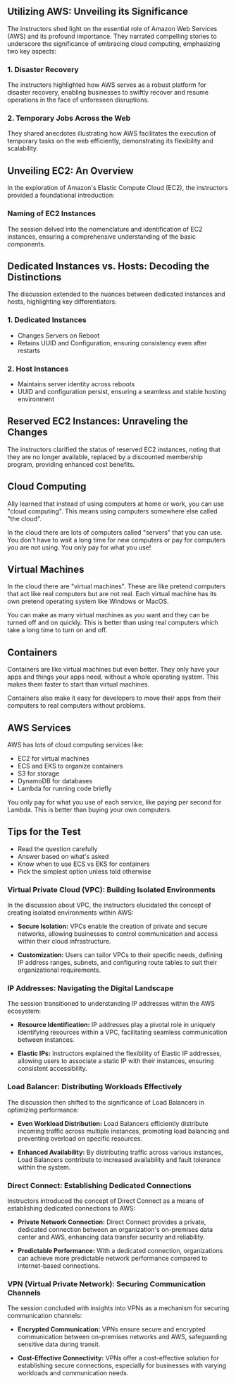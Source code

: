 ## Utilizing AWS: Unveiling its Significance

The instructors shed light on the essential role of Amazon Web Services (AWS) and its profound importance. They narrated compelling stories to underscore the significance of embracing cloud computing, emphasizing two key aspects:

### 1. Disaster Recovery
The instructors highlighted how AWS serves as a robust platform for disaster recovery, enabling businesses to swiftly recover and resume operations in the face of unforeseen disruptions.

### 2. Temporary Jobs Across the Web
They shared anecdotes illustrating how AWS facilitates the execution of temporary tasks on the web efficiently, demonstrating its flexibility and scalability.

## Unveiling EC2: An Overview

In the exploration of Amazon's Elastic Compute Cloud (EC2), the instructors provided a foundational introduction:

### Naming of EC2 Instances

The session delved into the nomenclature and identification of EC2 instances, ensuring a comprehensive understanding of the basic components.

## Dedicated Instances vs. Hosts: Decoding the Distinctions

The discussion extended to the nuances between dedicated instances and hosts, highlighting key differentiators:

### 1. Dedicated Instances
   - Changes Servers on Reboot
   - Retains UUID and Configuration, ensuring consistency even after restarts

### 2. Host Instances
   - Maintains server identity across reboots
   - UUID and configuration persist, ensuring a seamless and stable hosting environment

## Reserved EC2 Instances: Unraveling the Changes

The instructors clarified the status of reserved EC2 instances, noting that they are no longer available, replaced by a discounted membership program, providing enhanced cost benefits.



## Cloud Computing

Ally learned that instead of using computers at home or work, you can use "cloud computing". This means using computers somewhere else called "the cloud".

In the cloud there are lots of computers called "servers" that you can use. You don't have to wait a long time for new computers or pay for computers you are not using. You only pay for what you use!

## Virtual Machines

In the cloud there are "virtual machines". These are like pretend computers that act like real computers but are not real. Each virtual machine has its own pretend operating system like Windows or MacOS.

You can make as many virtual machines as you want and they can be turned off and on quickly. This is better than using real computers which take a long time to turn on and off.

## Containers

Containers are like virtual machines but even better. They only have your apps and things your apps need, without a whole operating system. This makes them faster to start than virtual machines.

Containers also make it easy for developers to move their apps from their computers to real computers without problems.

## AWS Services

AWS has lots of cloud computing services like:

- EC2 for virtual machines
- ECS and EKS to organize containers
- S3 for storage
- DynamoDB for databases
- Lambda for running code briefly

You only pay for what you use of each service, like paying per second for Lambda. This is better than buying your own computers.

## Tips for the Test

- Read the question carefully
- Answer based on what's asked
- Know when to use ECS vs EKS for containers
- Pick the simplest option unless told otherwise

###  Virtual Private Cloud (VPC): Building Isolated Environments

In the discussion about VPC, the instructors elucidated the concept of creating isolated environments within AWS:

- **Secure Isolation:** VPCs enable the creation of private and secure networks, allowing businesses to control communication and access within their cloud infrastructure.
    
- **Customization:** Users can tailor VPCs to their specific needs, defining IP address ranges, subnets, and configuring route tables to suit their organizational requirements.
    

###  IP Addresses: Navigating the Digital Landscape

The session transitioned to understanding IP addresses within the AWS ecosystem:

- **Resource Identification:** IP addresses play a pivotal role in uniquely identifying resources within a VPC, facilitating seamless communication between instances.
    
- **Elastic IPs:** Instructors explained the flexibility of Elastic IP addresses, allowing users to associate a static IP with their instances, ensuring consistent accessibility.
    

### Load Balancer: Distributing Workloads Effectively

The discussion then shifted to the significance of Load Balancers in optimizing performance:

- **Even Workload Distribution:** Load Balancers efficiently distribute incoming traffic across multiple instances, promoting load balancing and preventing overload on specific resources.

- **Enhanced Availability:** By distributing traffic across various instances, Load Balancers contribute to increased availability and fault tolerance within the system.
    

###  Direct Connect: Establishing Dedicated Connections

Instructors introduced the concept of Direct Connect as a means of establishing dedicated connections to AWS:

- **Private Network Connection:** Direct Connect provides a private, dedicated connection between an organization's on-premises data center and AWS, enhancing data transfer security and reliability.

- **Predictable Performance:** With a dedicated connection, organizations can achieve more predictable network performance compared to internet-based connections.


### VPN (Virtual Private Network): Securing Communication Channels

The session concluded with insights into VPNs as a mechanism for securing communication channels:

- **Encrypted Communication:** VPNs ensure secure and encrypted communication between on-premises networks and AWS, safeguarding sensitive data during transit.
    
- **Cost-Effective Connectivity:** VPNs offer a cost-effective solution for establishing secure connections, especially for businesses with varying workloads and communication needs.